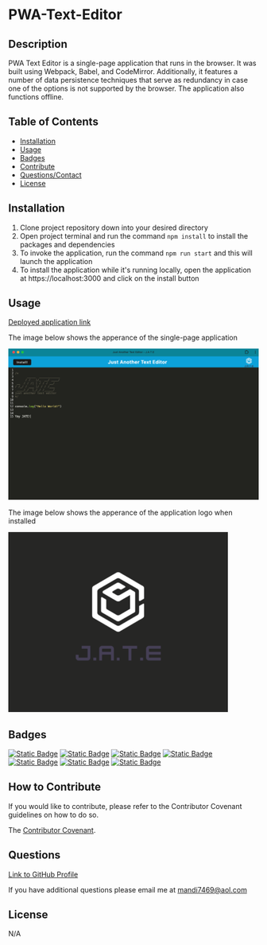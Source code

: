 # PWA-Text-Editor

## Description

PWA Text Editor is a single-page application that runs in the browser. It was built using Webpack, Babel, and CodeMirror. Additionally, it features a number of data persistence techniques that serve as redundancy in case one of the options is not supported by the browser. The application also functions offline.

## Table of Contents 

- [Installation](#installation)
- [Usage](#usage)
- [Badges](#badges)
- [Contribute](#how-to-contribute)
- [Questions/Contact](#questions)
- [License](#license)

## Installation

1. Clone project repository down into your desired directory 
2. Open project terminal and run the command `npm install` to install the packages and dependencies 
3. To invoke the application, run the command `npm run start` and this will launch the application
4. To install the application while it's running locally, open the application at https://localhost:3000 and click on the install button


## Usage

[Deployed application link](https://pwa-text-editor-y5zq.onrender.com)

The image below shows the apperance of the single-page application

![alt text](/assets/app-page.png)

The image below shows the apperance of the application logo when installed

![alt text](/assets/app-logo.png)

## Badges

[![Static Badge](https://img.shields.io/badge/GitHub-mandi7469-darkgreen)](https://github.com/mandi7469) [![Static Badge](https://img.shields.io/badge/Express.js-4.17.1-blue%20)](https://www.npmjs.com/package/express) [![Static Badge](https://img.shields.io/badge/Nodemon-2.0.4-green)](https://www.npmjs.com/package/nodemon) [![Static Badge](https://img.shields.io/badge/idb-6.1.2-purple)](https://www.npmjs.com/package/idb) [![Static Badge](https://img.shields.io/badge/Package-Babel-red)](https://www.npmjs.com/package/Babel) [![Static Badge](https://img.shields.io/badge/Package-Webpack-lightblue)](https://www.npmjs.com/package/webpack) [![Static Badge](https://img.shields.io/badge/Package-CodeMirror-darkred)](https://www.npmjs.com/package/code-mirror-themes) 


## How to Contribute

If you would like to contribute, please refer to the Contributor Covenant guidelines on how to do so.

The [Contributor Covenant](https://www.contributor-covenant.org/).

## Questions

[Link to GitHub Profile](https://github.com/mandi7469)

If you have additional questions please email me at mandi7469@aol.com

## License

N/A